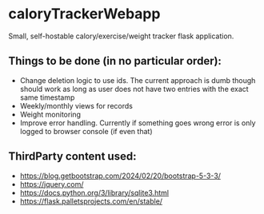 # caloryTrackerWebapp

Small, self-hostable calory/exercise/weight tracker flask application.

## Things to be done (in no particular order):
- Change deletion logic to use ids. The current approach is dumb though should work as long as user does not have two entries with the exact same timestamp
- Weekly/monthly views for records
- Weight monitoring
- Improve error handling. Currently if something goes wrong error is only logged to browser console (if even that)
  
## ThirdParty content used:
- https://blog.getbootstrap.com/2024/02/20/bootstrap-5-3-3/
- https://jquery.com/
- https://docs.python.org/3/library/sqlite3.html
- https://flask.palletsprojects.com/en/stable/
